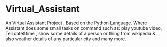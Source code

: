 # Virtual_Assistant
An Virtual Assistant Project , Based on the Python Language. Where Assistant does some small tasks on command such as: play youtube video, Tell date&amp;time , show some details of a person or thing from wikipedia &amp; also weather  details of any particular city and many more.

